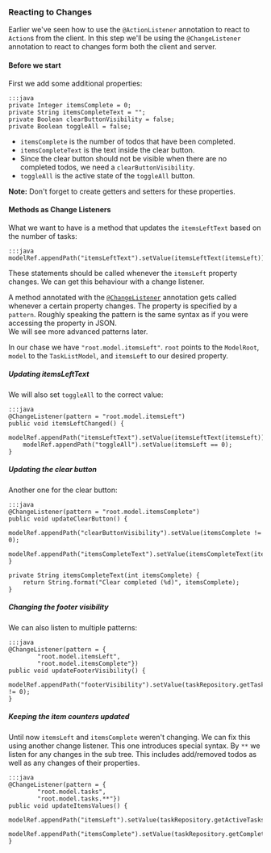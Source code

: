 ### Reacting to Changes

Earlier we've seen how to use the `@ActionListener` annotation to react to `Action`s from the client.
In this step we'll be using the `@ChangeListener` annotation to react to changes form both the client and server.

#### Before we start

First we add some additional properties:

    :::java
    private Integer itemsComplete = 0;
    private String itemsCompleteText = "";
    private Boolean clearButtonVisibility = false;
    private Boolean toggleAll = false;
    
* `itemsComplete` is the number of todos that have been completed.
* `itemsCompleteText` is the text inside the clear button.
* Since the clear button should not be visible when there are no completed todos, we need a `clearButtonVisibility`.
* `toggleAll` is the active state of the `toggleAll` button.

<div class="alert alert-info">
    <strong>Note:</strong>
    Don't forget to create getters and setters for these properties.
</div>

#### Methods as Change Listeners

What we want to have is a method that updates the `itemsLeftText` based on the number of tasks:

    :::java
    modelRef.appendPath("itemsLeftText").setValue(itemsLeftText(itemsLeft));

These statements should be called whenever the `itemsLeft` property changes.
We can get this behaviour with a change listener.

A method annotated with the [`@ChangeListener`][1] annotation gets called whenever a certain property changes.
The property is specified by a `pattern`.
Roughly speaking the pattern is the same syntax as if you were accessing the property in JSON.  
We will see more advanced patterns later.

In our chase we have `"root.model.itemsLeft"`.
`root` points to the `ModelRoot`, `model` to the `TaskListModel`, and `itemsLeft` to our desired property.

##### Updating itemsLeftText

We will also set `toggleAll` to the correct value:

    :::java
    @ChangeListener(pattern = "root.model.itemsLeft")
    public void itemsLeftChanged() {
        modelRef.appendPath("itemsLeftText").setValue(itemsLeftText(itemsLeft));
        modelRef.appendPath("toggleAll").setValue(itemsLeft == 0);
    }
    
##### Updating the clear button
    
Another one for the clear button:

    :::java
    @ChangeListener(pattern = "root.model.itemsComplete")
    public void updateClearButton() {
        modelRef.appendPath("clearButtonVisibility").setValue(itemsComplete != 0);
        modelRef.appendPath("itemsCompleteText").setValue(itemsCompleteText(itemsComplete));
    }
    
    private String itemsCompleteText(int itemsComplete) {
        return String.format("Clear completed (%d)", itemsComplete);
    }
    
##### Changing the footer visibility 

We can also listen to multiple patterns: 

    :::java
    @ChangeListener(pattern = {
            "root.model.itemsLeft",
            "root.model.itemsComplete"})
    public void updateFooterVisibility() {
        modelRef.appendPath("footerVisibility").setValue(taskRepository.getTasks().size() != 0);
    }
    
##### Keeping the item counters updated
    
Until now `itemsLeft` and `itemsComplete` weren't changing.
We can fix this using another change listener.
This one introduces special syntax.
By `**` we listen for any changes in the sub tree. 
This includes add/removed todos as well as any changes of their properties.

    :::java
    @ChangeListener(pattern = {
            "root.model.tasks",
            "root.model.tasks.**"})
    public void updateItemsValues() {
        modelRef.appendPath("itemsLeft").setValue(taskRepository.getActiveTasks().size());
        modelRef.appendPath("itemsComplete").setValue(taskRepository.getCompletedTasks().size());
    }
    


[1]: #linkToDocu

